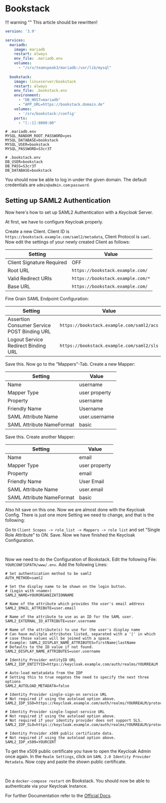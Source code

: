 # Bookstack

!!! warning ""
	This article should be rewritten!

```yaml
version: '3.9'

services:
  mariadb:
    image: mariadb
    restart: always
    env_file: .mariadb.env
    volumes:
      - "/srv/teamspeak3/mariadb:/var/lib/mysql"
	
  bookstack:
    image: linuxserver/bookstack
    restart: always
    env_file: .bookstack.env
    environment:
      - "DB_HOST=mariadb"
      - "APP_URL=https://bookstack.domain.de"
    volumes:
      - '/srv/bookstack:/config'
    ports:
      - "[::1]:8000:80"
```

```shell
# .mariadb.env
MYSQL_RANDOM_ROOT_PASSWORD=yes
MYSQL_DATABASE=bookstack
MYSQL_USER=bookstack
MYSQL_PASSWORD=S3cr3T
```

```shell
# .bookstack.env
DB_USER=bookstack
DB_PASS=S3cr3T
DB_DATABASE=bookstack
```

You should now be able to log in under the given domain. The default credentials are `admin@admin.com`:`password`.

## Setting up SAML2 Authentication

Now here's how to set up SAML2 Authentication with a *Keycloak* Server.

At first, we have to configure Keycloak properly.

Create a new Client. Client ID is `https://bookstack.example.com/saml2/metadata`, Client Protocol
is `saml`. Now edit the settings of your newly created Client as follows:

| Setting                   | Value                             |
|---------------------------|-----------------------------------|
| Client Signature Required | OFF                               |
| Root URL                  | `https://bookstack.example.com/`  |
| Valid Redirect URIs       | `https://bookstack.example.com/*` |
| Base URL                  | `https://bookstack.example.com/`  |

Fine Grain SAML Endpoint Configuration:

| Setting                                     | Value                                     |
|---------------------------------------------|-------------------------------------------|
| Assertion Consumer Service POST Binding URL | `https://bookstack.example.com/saml2/acs` |
| Logout Service Redirect Binding URL         | `https://bookstack.example.com/saml2/sls` |


Save this. Now go to the "Mappers"-Tab. Create a new Mapper:

| Setting                   | Value         |
|---------------------------|---------------|
| Name                      | username      |
| Mapper Type               | user property |
| Property                  | username      |
| Friendly Name             | Username      |
| SAML Attribute Name       | user.username |
| SAML Attribute NameFormat | basic         |


Save this. Create another Mapper:

| Setting                   | Value         |
|---------------------------|---------------|
| Name                      | email         |
| Mapper Type               | user property |
| Property                  | email         |
| Friendly Name             | User Email    |
| SAML Attribute Name       | user.email    |
| SAML Attribute NameFormat | basic         |

Also hit save on this one. Now we are almost done with the Keycloak Config. There is just one
more Setting we need to change, and that is the following:

Go to `Client Scopes -> role_list -> Mappers -> role list` and set "Single Role Attribute" to ON. Save.
Now we have finished the Keycloak Configuration.

<br />

Now we need to do the Configuration of Bookstack. Edit the following File: `YOURCONFIGPATH/www/.env`.
Add the following Lines:

```
# Set authentication method to be saml2
AUTH_METHOD=saml2

# Set the display name to be shown on the login button.
# (Login with <name>)
SAML2_NAME=YOURORGANIZATIONNAME

# Name of the attribute which provides the user's email address
SAML2_EMAIL_ATTRIBUTE=user.email

# Name of the attribute to use as an ID for the SAML user.
SAML2_EXTERNAL_ID_ATTRIBUTE=user.username

# Name of the attribute(s) to use for the user's display name
# Can have mulitple attributes listed, separated with a '|' in which
# case those values will be joined with a space.
# Example: SAML2_DISPLAY_NAME_ATTRIBUTES=firstName|lastName
# Defaults to the ID value if not found.
SAML2_DISPLAY_NAME_ATTRIBUTES=user.username

# Identity Provider entityID URL
SAML2_IDP_ENTITYID=https://keycloak.example.com/auth/realms/YOURREALM

# Auto-load metatadata from the IDP
# Setting this to true negates the need to specify the next three options
SAML2_AUTOLOAD_METADATA=false

# Identity Provider single-sign-on service URL
# Not required if using the autoload option above.
SAML2_IDP_SSO=https://keycloak.example.com/auth/realms/YOURREALM/protocol/saml

# Identity Provider single-logout-service URL
# Not required if using the autoload option above.
# Not required if your identity provider does not support SLS.
SAML2_IDP_SLO=https://keycloak.example.com/auth/realms/YOURREALM/protocol/saml

# Identity Provider x509 public certificate data.
# Not required if using the autoload option above.
SAML2_IDP_x509=YOURCERT
```

To get the x509 public certificate you have to open the Keycloak Admin once again.
In the `Realm Settings`, click on `SAML 2.0 Identity Provider Metadata`. Now copy and paste
the shown public certificate.

<br />

Do a `docker-compose restart` on Bookstack. You should now be able to authenticate via your Keycloak Instance.

For further Documentation refer to the [Official Docs](https://www.bookstackapp.com/docs/admin/saml2-auth/).